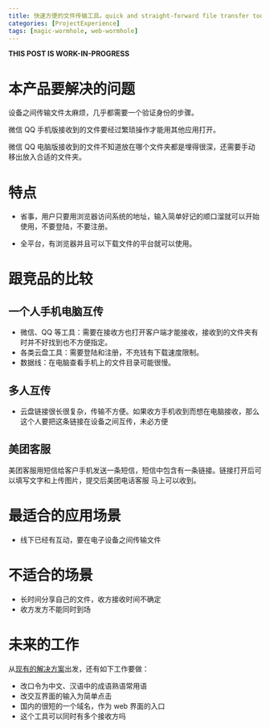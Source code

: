 ```yaml
---
title: 快速方便的文件传输工具。quick and straight-forward file transfer tool
categories: [ProjectExperience]
tags: [magic-wormhole, web-wormhole]
---
```


**THIS POST IS WORK-IN-PROGRESS**

# 本产品要解决的问题

设备之间传输文件太麻烦，几乎都需要一个验证身份的步骤。

微信 QQ 手机版接收到的文件要经过繁琐操作才能用其他应用打开。

微信 QQ 电脑版接收到的文件不知道放在哪个文件夹都是埋得很深，还需要手动移出放入合适的文件夹。

# 特点

- 省事，用户只要用浏览器访问系统的地址，输入简单好记的顺口溜就可以开始使用，不要登陆，不要注册。

- 全平台，有浏览器并且可以下载文件的平台就可以使用。

# 跟竞品的比较

## 一个人手机电脑互传

- 微信、QQ 等工具：需要在接收方也打开客户端才能接收，接收到的文件夹有时并不好找到也不方便指定。
- 各类云盘工具：需要登陆和注册，不充钱有下载速度限制。
- 数据线：在电脑查看手机上的文件目录可能很慢。

## 多人互传

- 云盘链接很长很复杂，传输不方便。如果收方手机收到而想在电脑接收，那么这个人要把这条链接在设备之间互传，未必方便

## 美团客服

美团客服用短信给客户手机发送一条短信，短信中包含有一条链接。链接打开后可以填写文字和上传图片，提交后美团电话客服
马上可以收到。

# 最适合的应用场景

- 线下已经有互动，要在电子设备之间传输文件

# 不适合的场景

- 长时间分享自己的文件，收方接收时间不确定
- 收方发方不能同时到场

# 未来的工作

从[现有的解决方案](https://github.com/saljam/webwormhole)出发，还有如下工作要做：

- 改口令为中文、汉语中的成语熟语常用语
- 改交互界面的输入为简单点击
- 国内的很短的一个域名，作为 web 界面的入口
- 这个工具可以同时有多个接收方吗

